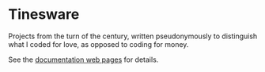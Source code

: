 # Tinesware
Projects from the turn of the century, written pseudonymously to distinguish what I coded for love, as opposed to coding for money.

See the [documentation web pages](https://stevegilham.github.io/Tinesware/index.html) for details.
